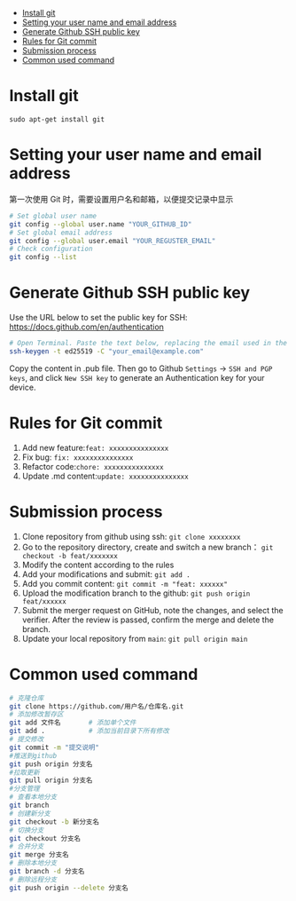 - [Install git](#install-git)
- [Setting your user name and email address](#setting-your-user-name-and-email-address)
- [Generate Github SSH public key](#generate-github-ssh-public-key)
- [Rules for Git commit](#rules-for-git-commit)
- [Submission process](#submission-process)
- [Common used command](#common-used-command)


# Install git
```sudo apt-get install git```

# Setting your user name and email address
第一次使用 Git 时，需要设置用户名和邮箱，以便提交记录中显示
```sh
# Set global user name
git config --global user.name "YOUR_GITHUB_ID"
# Set global email address
git config --global user.email "YOUR_REGUSTER_EMAIL"
# Check configuration
git config --list
```

# Generate Github SSH public key
Use the URL below to set the public key for SSH: https://docs.github.com/en/authentication
```sh
# Open Terminal. Paste the text below, replacing the email used in the example with your GitHub email address. Then press several times of "Enter".
ssh-keygen -t ed25519 -C "your_email@example.com"
```
Copy the content in .pub file. Then go to Github ```Settings``` -> ```SSH and PGP keys```, and click ```New SSH key``` to generate an Authentication key for your device.

# Rules for Git commit
1. Add new feature:```feat: xxxxxxxxxxxxxxx```
2. Fix bug: ```fix: xxxxxxxxxxxxxxx```
3. Refactor code:```chore: xxxxxxxxxxxxxxx```
4. Update .md content:```update: xxxxxxxxxxxxxxx```

# Submission process
1. Clone repository from github using ssh:
	```git clone xxxxxxxx```
2. Go to the repository directory, create and switch a new branch：
	```git checkout -b feat/xxxxxxx```
3. Modify the content according to the rules
4. Add your modifications and submit:
	```git add .```
5. Add you commit content:
	```git commit -m "feat: xxxxxx"```
6. Upload the modification branch to the github:
	```git push origin feat/xxxxxx```
7. Submit the merger request on GitHub, note the changes, and select the verifier. After the review is passed, confirm the merge and delete the branch.
8. Update your local repository from `main`:
	```git pull origin main```

# Common used command
```sh
# 克隆仓库
git clone https://github.com/用户名/仓库名.git
# 添加修改暂存区
git add 文件名       # 添加单个文件
git add .           # 添加当前目录下所有修改
# 提交修改
git commit -m "提交说明"
#推送到github
git push origin 分支名
#拉取更新
git pull origin 分支名
#分支管理
# 查看本地分支
git branch
# 创建新分支
git checkout -b 新分支名
# 切换分支
git checkout 分支名
# 合并分支
git merge 分支名
# 删除本地分支
git branch -d 分支名
# 删除远程分支
git push origin --delete 分支名
```
